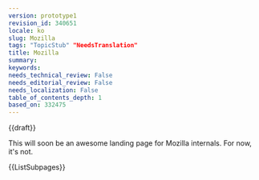 ```yaml
---
version: prototype1
revision_id: 340651
locale: ko
slug: Mozilla
tags: "TopicStub" "NeedsTranslation"
title: Mozilla
summary: 
keywords: 
needs_technical_review: False
needs_editorial_review: False
needs_localization: False
table_of_contents_depth: 1
based_on: 332475
---
```

<div>{{draft}}</div>
<p>This will soon be an awesome landing page for Mozilla internals. For now, it's not.</p>
<div>{{ListSubpages}}</div>


